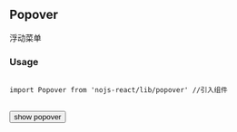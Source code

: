 ## Popover

浮动菜单

### Usage
<pre><code class="language-javascript">
import Popover from 'nojs-react/lib/popover' //引入组件
</code>
</pre>

<button id="demo-popover-button">show popover</button>
<div id="demo-popover-wrap"></div>